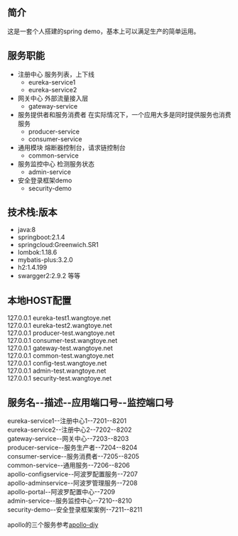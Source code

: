 ## 简介
这是一套个人搭建的spring demo，基本上可以满足生产的简单运用。

## 服务职能
* 注册中心 服务列表，上下线  
    * eureka-service1  
    * eureka-service2  
* 网关中心 外部流量接入层  
    * gateway-service  
* 服务提供者和服务消费者 在实际情况下，一个应用大多是同时提供服务也消费服务  
    * producer-service  
    * consumer-service  
* 通用模块 熔断器控制台，请求链控制台  
    * common-service  
* 服务监控中心 检测服务状态  
    * admin-service  
* 安全登录框架demo  
    * security-demo  

## 技术栈:版本
* java:8  
* springboot:2.1.4  
* springcloud:Greenwich.SR1  
* lombok:1.18.6  
* mybatis-plus:3.2.0  
* h2:1.4.199  
* swargger2:2.9.2
等等  


## 本地HOST配置
127.0.0.1 eureka-test1.wangtoye.net  
127.0.0.1 eureka-test2.wangtoye.net  
127.0.0.1 producer-test.wangtoye.net  
127.0.0.1 consumer-test.wangtoye.net  
127.0.0.1 gateway-test.wangtoye.net  
127.0.0.1 common-test.wangtoye.net  
127.0.0.1 config-test.wangtoye.net  
127.0.0.1 admin-test.wangtoye.net  
127.0.0.1 security-test.wangtoye.net  

## 服务名--描述--应用端口号--监控端口号
eureka-service1--注册中心1--7201--8201  
eureka-service2--注册中心2--7202--8202  
gateway-service--网关中心--7203--8203  
producer-service--服务生产者--7204--8204  
consumer-service--服务消费者--7205--8205  
common-service--通用服务--7206--8206  
apollo-configservice--阿波罗配置服务--7207  
apollo-adminservice--阿波罗管理服务--7208  
apollo-portal--阿波罗配置中心--7209  
admin-service--服务监控中心--7210--8210  
security-demo--安全登录框架案例--7211--8211  

apollo的三个服务参考[apollo-diy](https://github.com/wangtoye/apollo-diy)
